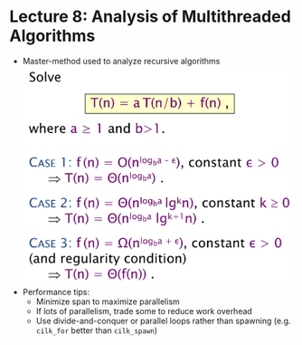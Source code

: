 # Lecture 8: Analysis of Multithreaded Algorithms

- Master-method used to analyze recursive algorithms
  ![](res/master_method_cheat_sheet.png)
- Performance tips:
  - Minimize span to maximize parallelism
  - If lots of parallelism, trade some to reduce work overhead
  - Use divide-and-conquer or parallel loops rather than spawning (e.g. `cilk_for` better than `cilk_spawn`)

